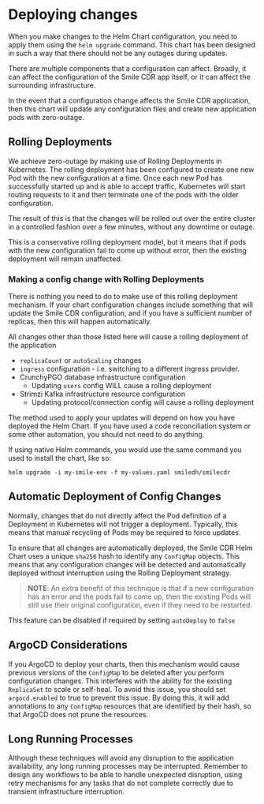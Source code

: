 # Deploying changes

When you make changes to the Helm Chart configuration, you need to apply them using the `helm upgrade` command. This chart has been designed in such a way that there should not be any outages during updates.

There are multiple components that a configuration can affect. Broadly, it can affect the configuration of the Smile CDR app itself, or it can affect the surrounding infrastructure.

In the event that a configuration change affects the Smile CDR application, then this chart will update any configuration files and create new application pods with zero-outage.

## Rolling Deployments
We achieve zero-outage by making use of Rolling Deployments in Kubernetes.
The rolling deployment has been configured to create one new Pod with the new configuration at a time. Once each new Pod has successfully started up and is able to accept traffic, Kubernetes will start
routing requests to it and then terminate one of the pods with the older configuration.

The result of this is that the changes will be rolled out over the entire cluster in a controlled
fashion over a few minutes, without any downtime or outage.

This is a conservative rolling deployment model, but it means that if pods with the new configuration
fail to come up without error, then the existing deployment will remain unaffected.

### Making a config change with Rolling Deployments
There is nothing you need to do to make use of this rolling deployment mechanism. If your chart configuration changes include something that will update the Smile CDR configuration, and if you have a sufficient number of replicas, then this will happen automatically.

All changes other than those listed here will cause a rolling deployment of the application

* `replicaCount` or `autoScaling` changes
* `ingress` configuration - i.e. switching to a different ingress provider.
* CrunchyPGO database infrastructure configuration
    * Updating `users` config WILL cause a rolling deployment
* Strimzi Kafka infrastructure resource configuration
    * Updating protocol/connection config will cause a rolling deployment

The method used to apply your updates will depend on how you have deployed the Helm Chart. If you have used a code reconciliation system or some other automation, you should not need to do anything.

If using native Helm commands, you would use the same command you used to install the chart, like so:

```helm upgrade -i my-smile-env -f my-values.yaml smiledh/smilecdr```

## Automatic Deployment of Config Changes
Normally, changes that do not directly affect the Pod definition of a Deployment in Kubernetes will not trigger a deployment. Typically, this means that manual recycling of Pods may be required to force updates.

To ensure that all changes are automatically deployed, the Smile CDR Helm Chart uses a unique `sha256` hash to identify any `ConfigMap` objects. This means that any configuration changes will be detected and automatically deployed without interruption using the Rolling Deployment strategy.

> **NOTE**: An extra benefit of this technique is that if a new configuration has an error and the pods fail to come up, then the existing Pods will still use their original configuration, even if they need to be restarted.

This feature can be disabled if required by setting `autoDeploy` to `false`

## ArgoCD Considerations
If you ArgoCD to deploy your charts, then this mechanism would cause previous versions of the `ConfigMap` to be deleted after you perform configuration changes. This interferes with the ability for the existing `ReplicaSet` to scale or self-heal.
To avoid this issue, you should set `argocd.enabled` to true to prevent this issue. By doing this, it will add annotations to any `ConfigMap` resources that are identified by their hash, so that ArgoCD does not prune the resources.

## Long Running Processes
Although these techniques will avoid any disruption to the application availability, any long running processes may be interrupted. Remember to design any workflows to be able to handle unexpected disruption, using retry mechanisms for any tasks that do not complete correctly due to transient infrastructure interruption.
